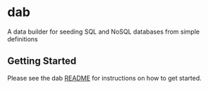 # dab

A data builder for seeding SQL and NoSQL databases from simple definitions


## Getting Started

Please see the dab [README](packages/dab/README.md) for instructions on how to get started.
